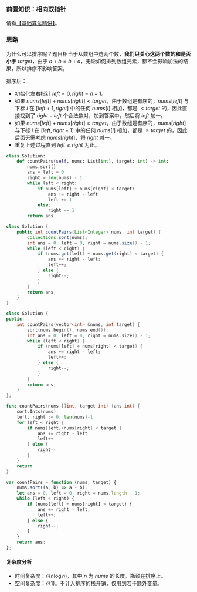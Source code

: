 ### 前置知识：相向双指针

请看[【基础算法精讲】](https://www.bilibili.com/video/BV1bP411c7oJ/)。

### 思路

为什么可以排序呢？题目相当于从数组中选两个数，**我们只关心这两个数的和是否小于** $\textit{target}$，由于 $a+b=b+a$，无论如何排列数组元素，都不会影响加法的结果，所以排序不影响答案。

排序后：

- 初始化左右指针 $\textit{left}=0,\textit{right}=n-1$。
- 如果 $\textit{nums}[\textit{left}]+\textit{nums}[\textit{right}] < \textit{target}$，由于数组是有序的，$\textit{nums}[\textit{left}]$ 与下标 $i$ 在 $[\textit{left}+1,\textit{right}]$ 中的任何 $\textit{nums}[i]$ 相加，都是 $<\textit{target}$ 的，因此直接找到了 $\textit{right}-\textit{left}$ 个合法数对，加到答案中，然后将 $\textit{left}$ 加一。
- 如果 $\textit{nums}[\textit{left}]+\textit{nums}[\textit{right}] \ge \textit{target}$，由于数组是有序的，$\textit{nums}[\textit{right}]$ 与下标 $i$ 在 $[\textit{left},\textit{right}-1]$ 中的任何 $\textit{nums}[i]$ 相加，都是 $\ge\textit{target}$ 的，因此后面无需考虑 $\textit{nums}[\textit{right}]$，将 $\textit{right}$ 减一。
- 重复上述过程直到 $\textit{left}\ge \textit{right}$ 为止。

```py [sol-Python3]
class Solution:
    def countPairs(self, nums: List[int], target: int) -> int:
        nums.sort()
        ans = left = 0
        right = len(nums) - 1
        while left < right:
            if nums[left] + nums[right] < target:
                ans += right - left
                left += 1
            else:
                right -= 1
        return ans
```

```java [sol-Java]
class Solution {
    public int countPairs(List<Integer> nums, int target) {
        Collections.sort(nums);
        int ans = 0, left = 0, right = nums.size() - 1;
        while (left < right) {
            if (nums.get(left) + nums.get(right) < target) {
                ans += right - left;
                left++;
            } else {
                right--;
            }
        }
        return ans;
    }
}
```

```cpp [sol-C++]
class Solution {
public:
    int countPairs(vector<int> &nums, int target) {
        sort(nums.begin(), nums.end());
        int ans = 0, left = 0, right = nums.size() - 1;
        while (left < right) {
            if (nums[left] + nums[right] < target) {
                ans += right - left;
                left++;
            } else {
                right--;
            }
        }
        return ans;
    }
};
```

```go [sol-Go]
func countPairs(nums []int, target int) (ans int) {
	sort.Ints(nums)
	left, right := 0, len(nums)-1
	for left < right {
		if nums[left]+nums[right] < target {
			ans += right - left
			left++
		} else {
			right--
		}
	}
	return
}
```

```js [sol-JavaScript]
var countPairs = function (nums, target) {
    nums.sort((a, b) => a - b);
    let ans = 0, left = 0, right = nums.length - 1;
    while (left < right) {
        if (nums[left] + nums[right] < target) {
            ans += right - left;
            left++;
        } else {
            right--;
        }
    }
    return ans;
};
```

#### 复杂度分析

- 时间复杂度：$\mathcal{O}(n\log n)$，其中 $n$ 为 $\textit{nums}$ 的长度。瓶颈在排序上。
- 空间复杂度：$\mathcal{O}(1)$。不计入排序的栈开销，仅用到若干额外变量。
